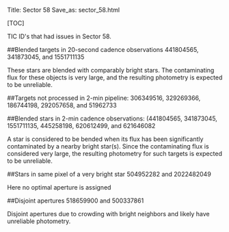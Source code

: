 Title: Sector 58
Save_as: sector_58.html

[TOC]

TIC ID's that had issues in Sector 58.

##Blended targets in 20-second cadence observations
441804565, 341873045, and 1551711135

These stars are blended with comparably bright stars. The contaminating flux for these objects is very large, and the resulting photometry is expected to be unreliable.

##Targets not processed in 2-min pipeline:
306349516, 329269366, 186744198, 292057658, and 51962733

##Blended stars in 2-min cadence observations:
(441804565, 341873045, 1551711135, 445258198, 620612499, and 621646082

A star is considered to be bended when its flux has been significantly contaminated by a nearby bright star(s). Since the contaminating flux is considered very large, the resulting photometry for such targets is expected to be unreliable.

##Stars in same pixel of a very bright star
504952282 and 2022482049

Here no optimal aperture is assigned

##Disjoint apertures
518659900 and 500337861

Disjoint apertures due to crowding with bright neighbors and likely have unreliable photometry.
